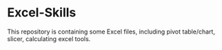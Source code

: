 # Excel-Skills
This repository is containing some Excel files, including pivot table/chart, slicer, calculating excel tools.

